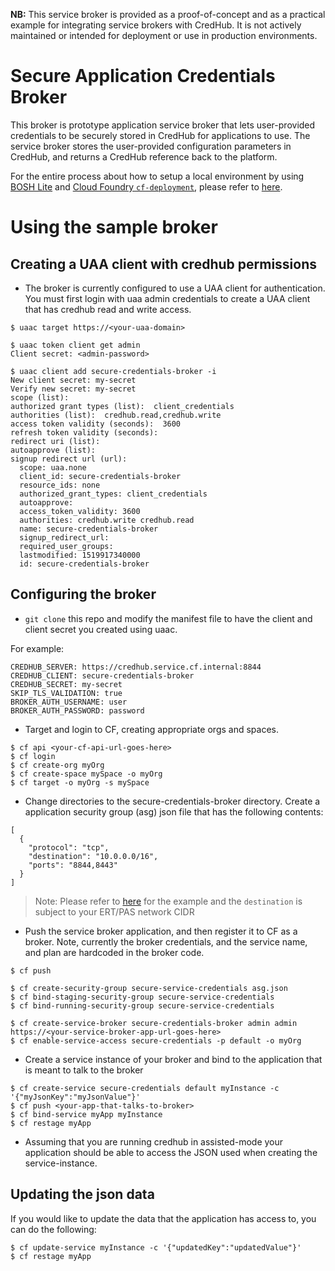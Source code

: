 **NB:** This service broker is provided as a proof-of-concept and as a practical example for integrating service brokers with CredHub. It is not actively maintained or intended for deployment or use in production environments.

# Secure Application Credentials Broker

This broker is prototype application service broker that lets user-provided credentials to be securely stored in CredHub for applications to use. 
The service broker stores the user-provided configuration parameters in CredHub, and returns a CredHub reference back to the platform.

For the entire process about how to setup a local environment by using [BOSH Lite](https://bosh.io/docs/bosh-lite) and [Cloud Foundry `cf-deployment`](https://github.com/cloudfoundry/cf-deployment/), please refer to [here](README-CF-DEPLOYMENT.md).

# Using the sample broker
## Creating a UAA client with credhub permissions

* The broker is currently configured to use a UAA client for authentication. You must first login with uaa admin credentials to create a UAA client that has credhub read and write access.

```
$ uaac target https://<your-uaa-domain>

$ uaac token client get admin
Client secret: <admin-password>

$ uaac client add secure-credentials-broker -i
New client secret: my-secret
Verify new secret: my-secret
scope (list):
authorized grant types (list):  client_credentials
authorities (list):  credhub.read,credhub.write
access token validity (seconds):  3600
refresh token validity (seconds):
redirect uri (list):
autoapprove (list):
signup redirect url (url):
  scope: uaa.none
  client_id: secure-credentials-broker
  resource_ids: none
  authorized_grant_types: client_credentials
  autoapprove:
  access_token_validity: 3600
  authorities: credhub.write credhub.read
  name: secure-credentials-broker
  signup_redirect_url:
  required_user_groups:
  lastmodified: 1519917340000
  id: secure-credentials-broker
```

## Configuring the broker

* `git clone` this repo and modify the manifest file to have the client and client secret you created using uaac.

For example:
```
CREDHUB_SERVER: https://credhub.service.cf.internal:8844
CREDHUB_CLIENT: secure-credentials-broker
CREDHUB_SECRET: my-secret
SKIP_TLS_VALIDATION: true
BROKER_AUTH_USERNAME: user
BROKER_AUTH_PASSWORD: password
```

* Target and login to CF, creating appropriate orgs and spaces.

```
$ cf api <your-cf-api-url-goes-here>
$ cf login
$ cf create-org myOrg
$ cf create-space mySpace -o myOrg
$ cf target -o myOrg -s mySpace
```

* Change directories to the secure-credentials-broker directory. Create a application security group (asg) json file that has the following contents:

```
[
  {
    "protocol": "tcp",
    "destination": "10.0.0.0/16",
    "ports": "8844,8443"
  }
]
```

> Note: Please refer to [here](asg.json) for the example and the `destination` is subject to your ERT/PAS network CIDR

* Push the service broker application, and then register it to CF as a broker. 
Note, currently the broker credentials, and the service name, and plan are hardcoded in the broker code.

```
$ cf push

$ cf create-security-group secure-service-credentials asg.json
$ cf bind-staging-security-group secure-service-credentials
$ cf bind-running-security-group secure-service-credentials

$ cf create-service-broker secure-credentials-broker admin admin https://<your-service-broker-app-url-goes-here>
$ cf enable-service-access secure-credentials -p default -o myOrg
```

* Create a service instance of your broker and bind to the application that is meant to talk to the broker
```
$ cf create-service secure-credentials default myInstance -c '{"myJsonKey":"myJsonValue"}'
$ cf push <your-app-that-talks-to-broker> 
$ cf bind-service myApp myInstance
$ cf restage myApp 
```

* Assuming that you are running credhub in assisted-mode your application should be able to access the JSON used when creating the service-instance.  

## Updating the json data

If you would like to update the data that the application has access to, you can do the following:

```
$ cf update-service myInstance -c '{"updatedKey":"updatedValue"}'
$ cf restage myApp
```

